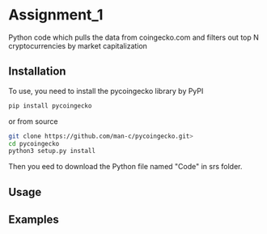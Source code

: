 # Assignment_1
Python code which pulls the data from coingecko.com and filters out top N cryptocurrencies by market capitalization
## Installation
To use, you need to install the pycoingecko library by
PyPI

```bash
pip install pycoingecko
```

or from source

```bash
git clone https://github.com/man-c/pycoingecko.git>
cd pycoingecko
python3 setup.py install
```
Then you eed to download the Python file named "Code" in srs folder. 
## Usage

## Examples

